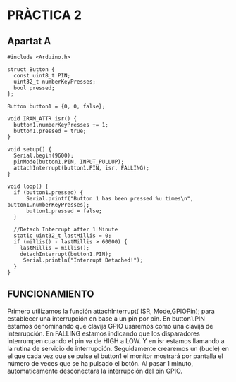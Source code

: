 # PRÀCTICA 2
## Apartat A
```
#include <Arduino.h>

struct Button {
  const uint8_t PIN;
  uint32_t numberKeyPresses;
  bool pressed;
};

Button button1 = {0, 0, false};

void IRAM_ATTR isr() {
  button1.numberKeyPresses += 1;
  button1.pressed = true;
}

void setup() {
  Serial.begin(9600);
  pinMode(button1.PIN, INPUT_PULLUP);
  attachInterrupt(button1.PIN, isr, FALLING);
}

void loop() {
  if (button1.pressed) {
      Serial.printf("Button 1 has been pressed %u times\n", button1.numberKeyPresses);
      button1.pressed = false;
  }

  //Detach Interrupt after 1 Minute
  static uint32_t lastMillis = 0;
  if (millis() - lastMillis > 60000) {
    lastMillis = millis();
    detachInterrupt(button1.PIN);
     Serial.println("Interrupt Detached!");
  }
}
```
## FUNCIONAMIENTO

Primero utilizamos la función attachInterrupt( ISR, Mode,GPIOPin); para establecer una interrupción en base a un pin por pin. 
En button1.PIN estamos denominando que clavija GPIO usaremos como una clavija de interrupción. En FALLING estamos indicando que los disparadores interrumpen cuando el pin va de HIGH a LOW. Y en isr estamos llamando a la rutina de servicio de interrupción.
Seguidamente crearemos un (bucle) en el que cada vez que se pulse el button1 el monitor mostrará por pantalla el número de veces que se ha pulsado el botón.
Al pasar 1 minuto, automaticamente desconectara la interrupción del pin GPIO.


